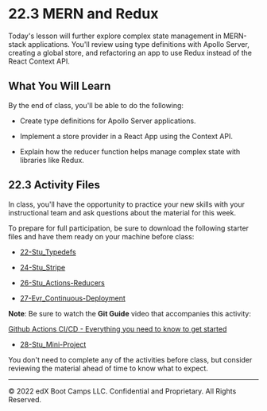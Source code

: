 # 22.3 MERN and Redux
Today's lesson will further explore complex state management in MERN-stack applications. You'll review using type definitions with Apollo Server, creating a global store, and refactoring an app to use Redux instead of the React Context API.

## What You Will Learn
By the end of class, you'll be able to do the following:

* Create type definitions for Apollo Server applications.

* Implement a store provider in a React App using the Context API.

* Explain how the reducer function helps manage complex state with libraries like Redux.

## 22.3 Activity Files
In class, you'll have the opportunity to practice your new skills with your instructional team and ask questions about the material for this week.

To prepare for full participation, be sure to download the following starter files and have them ready on your machine before class:

* [22-Stu_Typedefs](https://static.fullstack-bootcamp.com/lesson-files/22-State/22-Stu_Typedefs.zip)

* [24-Stu_Stripe](https://static.fullstack-bootcamp.com/lesson-files/22-State/24-Stu_Stripe.zip)

* [26-Stu_Actions-Reducers](https://static.fullstack-bootcamp.com/lesson-files/22-State/26-Stu_Actions-Reducers.zip)

* [27-Evr_Continuous-Deployment](https://static.fullstack-bootcamp.com/lesson-files/22-State/27-Evr_Continuous-Deployment.zip)

**Note**: Be sure to watch the **Git Guide** video that accompanies this activity:

[Github Actions CI/CD - Everything you need to know to get started](https://www.youtube.com/watch?v=mFFXuXjVgkU)

* [28-Stu_Mini-Project](https://static.fullstack-bootcamp.com/lesson-files/22-State/28-Stu_Mini-Project.zip)

You don't need to complete any of the activities before class, but consider reviewing the material ahead of time to know what to expect.

---
© 2022 edX Boot Camps LLC. Confidential and Proprietary. All Rights Reserved.